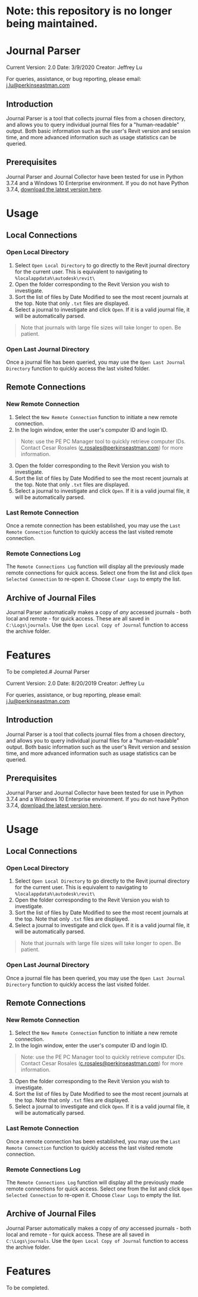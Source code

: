# Note: this repository is no longer being maintained.

# Journal Parser

Current Version: 2.0
Date: 3/9/2020
Creator: Jeffrey Lu

For queries, assistance, or bug reporting, please email: j.lu@perkinseastman.com

## Introduction

Journal Parser is a tool that collects journal files from a chosen directory, and allows you to query individual journal files for a "human-readable" output. Both basic information such as the user's Revit version and session time, and more advanced information such as usage statistics can be queried.

## Prerequisites

Journal Parser and Journal Collector have been tested for use in Python 3.7.4 and a Windows 10 Enterprise environment. If you do not have Python 3.7.4, [download the latest version here](https://www.python.org/downloads/release/python-382/).

# Usage
## Local Connections
### Open Local Directory

 1. Select `Open Local Directory` to go directly to the Revit journal
    directory for the current user. This is equivalent to navigating to
    `%localappdata%\autodesk\revit\`
 2. Open the folder corresponding to the Revit Version you wish to
    investigate.
 3. Sort the list of files by Date Modified to see the most recent
    journals at the top. Note that only `.txt` files are displayed.
 4. Select a journal to investigate and click `Open`. If it is a valid
    journal file, it will be automatically parsed.
> Note that journals with large file sizes will take longer to open. Be patient.

### Open Last Journal Directory
Once a journal file has been queried, you may use the `Open Last Journal Directory` function to quickly access the last visited folder.

## Remote Connections
### New Remote Connection

 1. Select the `New Remote Connection` function to initiate a new remote
    connection.
 2. In the login window, enter the user's computer ID and login ID.

>Note: use the PE PC Manager tool to quickly retrieve computer IDs. 
>Contact Cesar Rosales (c.rosales@perkinseastman.com) for more information.
3. Open the folder corresponding to the Revit Version you wish to
    investigate.
4. Sort the list of files by Date Modified to see the most recent
    journals at the top. Note that only `.txt` files are displayed.
5. Select a journal to investigate and click `Open`. If it is a valid
    journal file, it will be automatically parsed.
    
### Last Remote Connection
Once a remote connection has been established, you may use the `Last Remote Connection` function to quickly access the last visited remote connection.

### Remote Connections Log
The `Remote Connections Log` function will display all the previously made remote connections for quick access. Select one from the list and click `Open Selected Connection` to re-open it. Choose `Clear Logs` to empty the list.

## Archive of Journal Files
Journal Parser automatically makes a copy of *any* accessed journals - both local and remote - for quick access. These are all saved in `C:\Logs\journals`. Use the `Open Local Copy of Journal` function to access the archive folder.

# Features
To be completed.# Journal Parser

Current Version: 2.0
Date: 8/20/2019
Creator: Jeffrey Lu

For queries, assistance, or bug reporting, please email: j.lu@perkinseastman.com

## Introduction

Journal Parser is a tool that collects journal files from a chosen directory, and allows you to query individual journal files for a "human-readable" output. Both basic information such as the user's Revit version and session time, and more advanced information such as usage statistics can be queried.

## Prerequisites

Journal Parser and Journal Collector have been tested for use in Python 3.7.4 and a Windows 10 Enterprise environment. If you do not have Python 3.7.4, [download the latest version here](https://www.python.org/downloads/release/python-382/).

# Usage
## Local Connections
### Open Local Directory

 1. Select `Open Local Directory` to go directly to the Revit journal
    directory for the current user. This is equivalent to navigating to
    `%localappdata%\autodesk\revit\`
 2. Open the folder corresponding to the Revit Version you wish to
    investigate.
 3. Sort the list of files by Date Modified to see the most recent
    journals at the top. Note that only `.txt` files are displayed.
 4. Select a journal to investigate and click `Open`. If it is a valid
    journal file, it will be automatically parsed.
> Note that journals with large file sizes will take longer to open. Be patient.

### Open Last Journal Directory
Once a journal file has been queried, you may use the `Open Last Journal Directory` function to quickly access the last visited folder.

## Remote Connections
### New Remote Connection

 1. Select the `New Remote Connection` function to initiate a new remote
    connection.
 2. In the login window, enter the user's computer ID and login ID.

>Note: use the PE PC Manager tool to quickly retrieve computer IDs. 
>Contact Cesar Rosales (c.rosales@perkinseastman.com) for more information.
3. Open the folder corresponding to the Revit Version you wish to
    investigate.
4. Sort the list of files by Date Modified to see the most recent
    journals at the top. Note that only `.txt` files are displayed.
5. Select a journal to investigate and click `Open`. If it is a valid
    journal file, it will be automatically parsed.
    
### Last Remote Connection
Once a remote connection has been established, you may use the `Last Remote Connection` function to quickly access the last visited remote connection.

### Remote Connections Log
The `Remote Connections Log` function will display all the previously made remote connections for quick access. Select one from the list and click `Open Selected Connection` to re-open it. Choose `Clear Logs` to empty the list.

## Archive of Journal Files
Journal Parser automatically makes a copy of *any* accessed journals - both local and remote - for quick access. These are all saved in `C:\Logs\journals`. Use the `Open Local Copy of Journal` function to access the archive folder.

# Features
To be completed.
<!--stackedit_data:
eyJoaXN0b3J5IjpbODQzMTc2NjQsLTk1ODU0NzhdfQ==
-->
